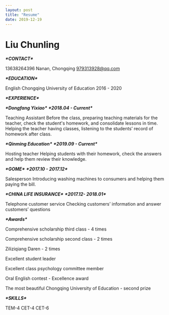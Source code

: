 ```yaml
---
layout: post
title: "Resume"
date: 2019-12-19
---
```

# Liu Chunling

***\*CONTACT\****

 13638264396     Nanan, Chongqing     [979313928@qq.com](mailto:979313928@qq.com) 

***\*EDUCATION\****

English  Chongqing University of Education     2016 - 2020

***\*EXPERIENCE\****

***\*Dongfang Yixiao\****               ***\*2018.04 - Current\****

Teaching Assistant Before the class, preparing teaching materials for the teacher, check the student's homework, and consolidate lessons in time. Helping the teacher having classes, listening to the students’ record of homework after class.

***\*Qinming Education\****              ***\*2019.09 - Current\****

Hosting teacher Helping students with their homework, check the answers and help them review their knowledge.

***\*GOME\****                    ***\*2017.10 - 2017.12\****

Salesperson Introducing washing machines to consumers and helping them paying the bill.

***\*CHINA LIFE INSURANCE\****           ***\*2017.12- 2018.01\****

Telephone customer service Checking customers’ information and answer customers’ questions

 

***\*Awards\****

Comprehensive scholarship third class - 4 times

Comprehensive scholarship second class - 2 times

Ziliziqiang Daren - 2 times

Excellent student leader 

Excellent class psychology committee member 

Oral English contest - Excellence award

The most beautiful Chongqing University of Education - second prize

 

***\*SKILLS\****         

TEM-4       CET-4         CET-6             